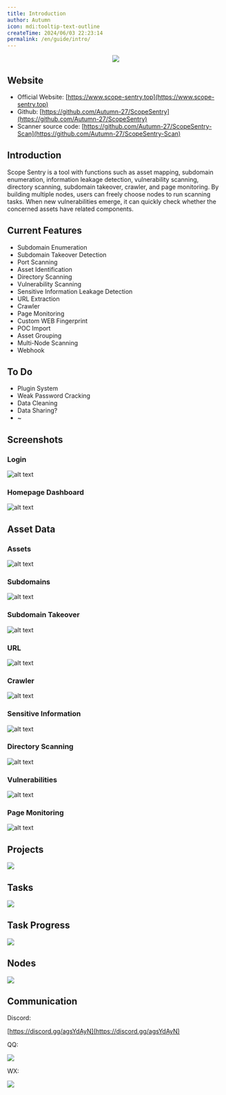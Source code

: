 ```yaml
---
title: Introduction
author: Autumn
icon: mdi:tooltip-text-outline
createTime: 2024/06/03 22:23:14
permalink: /en/guide/intro/
---
```


<div align=center>
	<img src="./../../../.vuepress/public/images/favicon.ico"/>
</div>


## Website

- Official Website: [https://www.scope-sentry.top](https://www.scope-sentry.top)
- Github: [https://github.com/Autumn-27/ScopeSentry](https://github.com/Autumn-27/ScopeSentry)
- Scanner source code: [https://github.com/Autumn-27/ScopeSentry-Scan](https://github.com/Autumn-27/ScopeSentry-Scan)

## Introduction
Scope Sentry is a tool with functions such as asset mapping, subdomain enumeration, information leakage detection, vulnerability scanning, directory scanning, subdomain takeover, crawler, and page monitoring. By building multiple nodes, users can freely choose nodes to run scanning tasks. When new vulnerabilities emerge, it can quickly check whether the concerned assets have related components.

## Current Features
- Subdomain Enumeration
- Subdomain Takeover Detection
- Port Scanning
- Asset Identification
- Directory Scanning
- Vulnerability Scanning
- Sensitive Information Leakage Detection
- URL Extraction
- Crawler
- Page Monitoring
- Custom WEB Fingerprint
- POC Import
- Asset Grouping
- Multi-Node Scanning
- Webhook

## To Do
- Plugin System
- Weak Password Cracking
- Data Cleaning
- Data Sharing?
- ~

## Screenshots

### Login

![alt text](/images/login.png)

### Homepage Dashboard
![alt text](/images/index-en.png)

## Asset Data
### Assets
![alt text](/images/asset-en.png)

### Subdomains
![alt text](/images/subdomain-en.png)

### Subdomain Takeover
![alt text](/images/subt-en.png)

### URL
![alt text](/images/url-en.png)

### Crawler
![alt text](/images/craw-en.png)

### Sensitive Information
![alt text](/images/sns-en.png)

### Directory Scanning
![alt text](/images/dir-en.png)

### Vulnerabilities
![alt text](/images/vul-en.png)

### Page Monitoring
![alt text](/images/page-en.png)

## Projects

![](/images/project-cn.png)

## Tasks

![](/images/task-en.png)

## Task Progress

![](/images/task-pg-en.png)

## Nodes

![](/images/node-cn.png)

## Communication

Discord:

[https://discord.gg/agsYdAyN](https://discord.gg/agsYdAyN)

QQ:

![](/images/qq.png)

WX:

![](/images/wx.png)